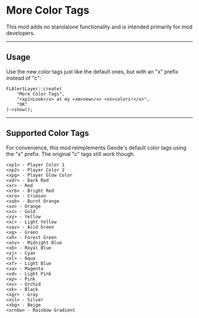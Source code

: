 # More Color Tags
<cr>This mod adds no standalone functionality and is intended primarily for mod developers.</c>

---

## Usage
Use the new color tags just like the default ones, but with an "x" prefix instead of "c":
```
FLAlertLayer::create(
    "More Color Tags", 
    "<xp1>Look</x> at my <xm>new</x> <xn>colors!</x>", 
    "OK"
)->show();
```

---

## Supported Color Tags

For convenience, this mod reimplements Geode's default color tags using the "x" prefix. The original "c" tags still work though.
```
<xp1> - Player Color 1  
<xp2> - Player Color 2  
<xpg> - Player Glow Color  
<xdr> - Dark Red  
<xr> - Red  
<xrb> - Bright Red  
<xro> - Crimson  
<xob> - Burnt Orange  
<xo> - Orange  
<xs> - Gold  
<xy> - Yellow  
<xc> - Light Yellow  
<xav> - Acid Green  
<xg> - Green  
<xh> - Forest Green  
<xnv> - Midnight Blue  
<xb> - Royal Blue  
<xj> - Cyan  
<xl> - Aqua  
<xf> - Light Blue  
<xa> - Magenta  
<xd> - Light Pink  
<xp> - Pink  
<xv> - Orchid  
<xk> - Black  
<xgr> - Gray  
<xsl> - Silver  
<xbg> - Beige  
<xrnbw> - Rainbow Gradient
```


